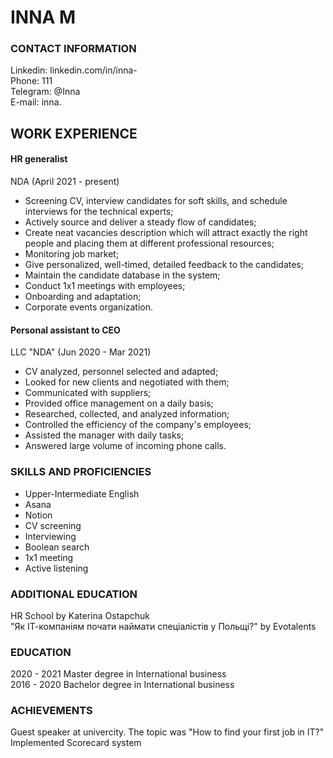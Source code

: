 # INNA M

### CONTACT INFORMATION

Linkedin: linkedin.com/in/inna-  
Phone: 111  
Telegram: @Inna  
E-mail: inna.

## WORK EXPERIENCE

#### HR generalist

NDA (April 2021 - present)

- Screening CV, interview candidates for soft skills, and schedule interviews for the technical experts;
- Actively source and deliver a steady flow of candidates;
- Create neat vacancies description which will attract exactly
  the right people and placing them at different professional
  resources;
- Monitoring job market;
- Give personalized, well-timed, detailed feedback to the
  candidates;
- Maintain the candidate database in the system;
- Conduct 1x1 meetings with employees;
- Onboarding and adaptation;
- Corporate events organization.

#### Personal assistant to CEO

LLC "NDA" (Jun 2020 - Mar 2021)

- CV analyzed, personnel selected and adapted;
- Looked for new clients and negotiated with them;
- Сommunicated with suppliers;
- Provided office management on a daily basis;
- Researched, collected, and analyzed information;
- Controlled the efficiency of the company's employees;
- Assisted the manager with daily tasks;
- Answered large volume of incoming phone calls.

### SKILLS AND PROFICIENCIES

- Upper-Intermediate English
- Asana
- Notion
- CV screening
- Interviewing
- Boolean search
- 1x1 meeting
- Active listening

### ADDITIONAL EDUCATION

HR School by Katerina Ostapchuk  
"Як ІТ-компаніям почати наймати
спеціалістів у Польщі?" by
Evotalents

### EDUCATION

2020 - 2021
Master degree in International
business  
2016 - 2020
Bachelor degree in International
business

### ACHIEVEMENTS

Guest speaker at univercity. The topic was "How to find your first job in IT?"  
Implemented Scorecard system
